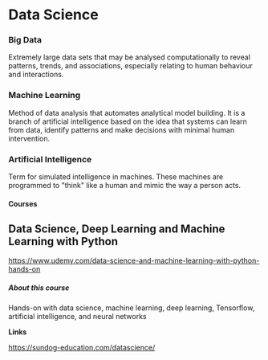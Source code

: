 # Data Science

### Big Data

Extremely large data sets that may be analysed computationally
to reveal patterns, trends, and associations, especially relating
to human behaviour and interactions.

### Machine Learning

Method of data analysis that automates analytical model building.
It is a branch of artificial intelligence based on the idea
that systems can learn from data, identify patterns and make decisions
with minimal human intervention.

### Artificial Intelligence

Term for simulated intelligence in machines.
These machines are programmed to "think" like a human
and mimic the way a person acts.

#### Courses

## Data Science, Deep Learning and Machine Learning with Python

https://www.udemy.com/data-science-and-machine-learning-with-python-hands-on

##### About this course

Hands-on with data science, machine learning, deep learning, Tensorflow, artificial intelligence, and neural networks

**Links**

https://sundog-education.com/datascience/
